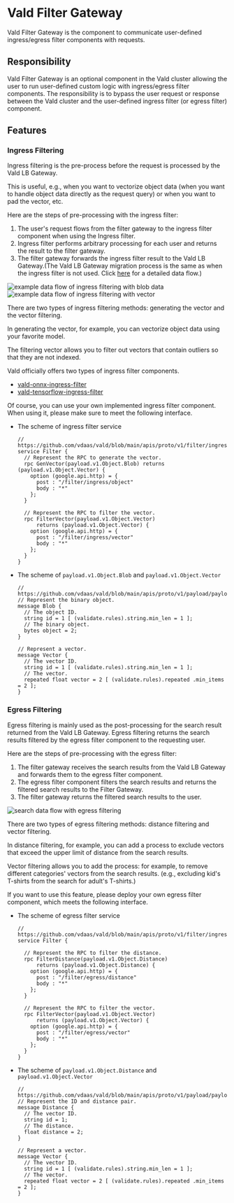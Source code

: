 # Vald Filter Gateway

Vald Filter Gateway is the component to communicate user-defined ingress/egress filter components with requests.

## Responsibility

Vald Filter Gateway is an optional component in the Vald cluster allowing the user to run user-defined custom logic with ingress/egress filter components.
The responsibility is to bypass the user request or response between the Vald cluster and the user-defined ingress filter (or egress filter) component.

## Features

### Ingress Filtering

Ingress filtering is the pre-process before the request is processed by the Vald LB Gateway.

This is useful, e.g., when you want to vectorize object data (when you want to handle object data directly as the request query) or when you want to pad the vector, etc.

Here are the steps of pre-processing with the ingress filter:

1. The user's request flows from the filter gateway to the ingress filter component when using the Ingress filter.
1. Ingress filter performs arbitrary processing for each user and returns the result to the filter gateway.
1. The filter gateway forwards the ingress filter result to the Vald LB Gateway.(The Vald LB Gateway migration process is the same as when the ingress filter is not used. Click [here](../../overview/data-flow.md) for a detailed data flow.)

<img src="../../../assets/docs/overview/component/filter-gateway/ingress_filtering_blob.svg" alt="example data flow of ingress filtering with blob data" />

<img src="../../../assets/docs/overview/component/filter-gateway/ingress_filtering_vector.svg" alt="example data flow of ingress filtering with vector" />

There are two types of ingress filtering methods: generating the vector and the vector filtering.

In generating the vector, for example, you can vectorize object data using your favorite model.

The filtering vector allows you to filter out vectors that contain outliers so that they are not indexed.

Vald officially offers two types of ingress filter components.

- [vald-onnx-ingress-filter](https://github.com/vdaas/vald-onnx-ingress-filter)
- [vald-tensorflow-ingress-filter](https://github.com/vdaas/vald-tensorflow-ingress-filter)

Of course, you can use your own implemented ingress filter component.
When using it, please make sure to meet the following interface.

- The scheme of ingress filter service

  ```rpc
  // https://github.com/vdaas/vald/blob/main/apis/proto/v1/filter/ingress/ingress_filter.proto
  service Filter {
    // Represent the RPC to generate the vector.
    rpc GenVector(payload.v1.Object.Blob) returns (payload.v1.Object.Vector) {
      option (google.api.http) = {
        post : "/filter/ingress/object"
        body : "*"
      };
    }

    // Represent the RPC to filter the vector.
    rpc FilterVector(payload.v1.Object.Vector)
        returns (payload.v1.Object.Vector) {
      option (google.api.http) = {
        post : "/filter/ingress/vector"
        body : "*"
      };
    }
  }
  ```

- The scheme of `payload.v1.Object.Blob` and `payload.v1.Object.Vector`

  ```rpc
  // https://github.com/vdaas/vald/blob/main/apis/proto/v1/payload/payload.proto
  // Represent the binary object.
  message Blob {
    // The object ID.
    string id = 1 [ (validate.rules).string.min_len = 1 ];
    // The binary object.
    bytes object = 2;
  }

  // Represent a vector.
  message Vector {
    // The vector ID.
    string id = 1 [ (validate.rules).string.min_len = 1 ];
    // The vector.
    repeated float vector = 2 [ (validate.rules).repeated .min_items = 2 ];
  }
  ```

### Egress Filtering

Egress filtering is mainly used as the post-processing for the search result returned from the Vald LB Gateway.
Egress filtering returns the search results filtered by the egress filter component to the requesting user.

Here are the steps of pre-processing with the egress filter:

1. The filter gateway receives the search results from the Vald LB Gateway and forwards them to the egress filter component.
1. The egress filter component filters the search results and returns the filtered search results to the Filter Gateway.
1. The filter gateway returns the filtered search results to the user.

<img src="../../../assets/docs/overview/component/filter-gateway/egress_filtering.svg" alt="search data flow with egress filtering" />

There are two types of egress filtering methods: distance filtering and vector filtering.

In distance filtering, for example, you can add a process to exclude vectors that exceed the upper limit of distance from the search results.

Vector filtering allows you to add the process: for example, to remove different categories' vectors from the search results. (e.g., excluding kid's T-shirts from the search for adult's T-shirts.)

If you want to use this feature, please deploy your own egress filter component, which meets the following interface.

- The scheme of egress filter service

  ```rpc
  // https://github.com/vdaas/vald/blob/main/apis/proto/v1/filter/ingress/egress_filter.proto
  service Filter {

    // Represent the RPC to filter the distance.
    rpc FilterDistance(payload.v1.Object.Distance)
        returns (payload.v1.Object.Distance) {
      option (google.api.http) = {
        post : "/filter/egress/distance"
        body : "*"
      };
    }

    // Represent the RPC to filter the vector.
    rpc FilterVector(payload.v1.Object.Vector)
        returns (payload.v1.Object.Vector) {
      option (google.api.http) = {
        post : "/filter/egress/vector"
        body : "*"
      };
    }
  }
  ```

- The scheme of `payload.v1.Object.Distance` and `payload.v1.Object.Vector`

  ```rpc
  // https://github.com/vdaas/vald/blob/main/apis/proto/v1/payload/payload.proto
  // Represent the ID and distance pair.
  message Distance {
    // The vector ID.
    string id = 1;
    // The distance.
    float distance = 2;
  }

  // Represent a vector.
  message Vector {
    // The vector ID.
    string id = 1 [ (validate.rules).string.min_len = 1 ];
    // The vector.
    repeated float vector = 2 [ (validate.rules).repeated .min_items = 2 ];
  }
  ```
